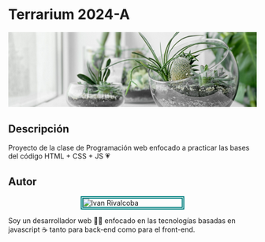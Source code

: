 # Terrarium 2024-A
![Terrarium Image](./images/terrarium_banner.jpg)

## Descripción
Proyecto de la clase de Programación web enfocado a practicar las bases del código HTML + CSS + JS 💗

## Autor
<img 
    style="border: teal 5px double; display: block; margin-left: auto; margin-right: auto;"
    src="https://avatars.githubusercontent.com/u/90455420?v=4"
    alt="Ivan Rivalcoba"
    width="200px">

Soy un desarrollador web 🧑‍💻 enfocado en las tecnologías
basadas en javascript ☕ tanto para back-end como para el front-end.
